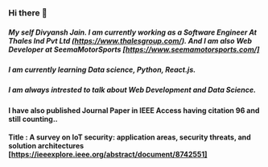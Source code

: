 ### Hi there 👋


##### My self Divyansh Jain. I am currently working as a Software Engineer At Thales Ind Pvt Ltd (https://www.thalesgroup.com/). And I am also Web Developer at SeemaMotorSports [https://www.seemamotorsports.com/]
##### I am currently learning Data science, Python, React.js.
##### I am always intrested to talk about Web Development and Data Science.

#### I have also published Journal Paper in IEEE Access having citation 96 and still counting..
#### Title : A survey on IoT security: application areas, security threats, and solution architectures [https://ieeexplore.ieee.org/abstract/document/8742551]
<!--
**divyanshja/divyanshja** is a ✨ _special_ ✨ repository because its `README.md` (this file) appears on your GitHub profile.

Here are some ideas to get you started:

- 🔭 I’m currently working on ...
- 🌱 I’m currently learning ...
- 👯 I’m looking to collaborate on ...
- 🤔 I’m looking for help with ...
- 💬 Ask me about ...
- 📫 How to reach me: ...
- 😄 Pronouns: ...
- ⚡ Fun fact: ...
-->

